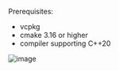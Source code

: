 Prerequisites:
- vcpkg
- cmake 3.16 or higher
- compiler supporting C++20

![image](https://github.com/user-attachments/assets/18e05bd1-bb59-41cd-922a-87b5e93ffc57)
